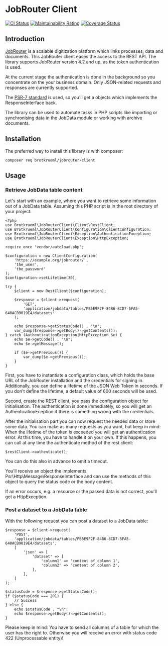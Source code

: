 # JobRouter Client

[![CI Status](https://github.com/brotkrueml/jobrouter-client/workflows/CI/badge.svg?branch=master)](https://github.com/brotkrueml/jobrouter-client/actions?query=workflow%3ACI)
[![Maintainability Rating](https://sonarcloud.io/api/project_badges/measure?project=jobrouter-client&metric=sqale_rating)](https://sonarcloud.io/dashboard?id=jobrouter-client)
[![Coverage Status](https://coveralls.io/repos/github/brotkrueml/jobrouter-client/badge.svg?branch=master)](https://coveralls.io/github/brotkrueml/jobrouter-client?branch=master)

## Introduction

[JobRouter](https://www.jobrouter.com/) is a scalable digitization platform which links
processes, data and documents. This JobRouter client eases the access to the REST API.
The library supports JobRouter version 4.2 and up, as the token authentication is used.

At the current stage the authentication is done in the background so you concentrate on
the your business domain. Only JSON-related requests and responses are currently supported.

The [PSR-7 standard](https://www.php-fig.org/psr/psr-7/) is used, so you'll get a objects
which implements the ResponseInterface back.

The library can be used to automate tasks in PHP scripts like importing or synchronising
data in the JobData module or working with archive documents.

## Installation

The preferred way to install this library is with composer:

    composer req brotkrueml/jobrouter-client

## Usage

### Retrieve JobData table content

Let's start with an example, where you want to retrieve some information out of a JobData
table. Assuming this PHP script is in the root directory of your project:

    <?php
    use Brotkrueml\JobRouterClient\Client\RestClient;
    use Brotkrueml\JobRouterClient\Configuration\ClientConfiguration;
    use Brotkrueml\JobRouterClient\Exception\AuthenticationException;
    use Brotkrueml\JobRouterClient\Exception\HttpException;

    require_once 'vendor/autoload.php';

    $configuration = new ClientConfiguration(
        'https://example.org/jobrouter/',
        'the_user',
        'the_password'
    );
    $configuration->setLifetime(30);

    try {
        $client = new RestClient($configuration);

        $response = $client->request(
            'GET',
            'application/jobdata/tables/FB6E9F2F-8486-8CD7-5FA5-640ACB9019E4/datasets'
        );

        echo $response->getStatusCode() . "\n";
        var_dump($response->getBody()->getContents());
    } catch (AuthenticationException|HttpException $e) {
        echo $e->getCode() . "\n";
        echo $e->getMessage();

        if ($e->getPrevious()) {
            var_dump($e->getPrevious());
        }
    }

First, you have to instantiate a configuration class, which holds the base URL of
the JobRouter installation and the credentials for signing in. Additionally, you can
define a lifetime of the JSON Web Token in seconds. If you don't define the lifetime,
a default value of 600 seconds will be used.

Second, create the REST client, you pass the configuration object for initialisation.
The authentication is done immediately, so you will get an AuthenticationEception if there is
something wrong with the credentials.

After the initialisation part you can now request the needed data or
store some data. You can make as many requests as you want, but keep in
mind: When the lifetime of the token is exceeded you will get an
authentication error. At this time, you have to handle it on your own. If this
happens, you can call at any time the authenticate method of the rest client:

    $restClient->authenticate();

You can do this also in advance to omit a timeout.

You'll receive an object the implements Psr\Http\Message\ResponseInterface and can use
the methods of this object to query the status code or the body content.

If an error occurs, e.g. a resource or the passed data is not correct, you'll get a
HttpException.

### Post a dataset to a JobData table

With the following request you can post a dataset to a JobData table:

    $response = $client->request(
        'POST',
        'application/jobdata/tables/FB6E9F2F-8486-8CD7-5FA5-640ACB9019E4/datasets',
        [
            'json' => [
                'dataset' => [
                    'column1' => 'content of column 1',
                    'column2' => 'content of column 2',
                ],
            ],
        ]
    );

    $statusCode = $response->getStatusCode();
    if ($statusCode === 201) {
        // Success
    } else {
        echo $statusCode . "\n";
        echo $response->getBody()->getContents();
    }

Please keep in mind: You have to send all columns of a table for which
the user has the right to. Otherwise you will receive an error with
status code 422 (Unprocessable entity)!

